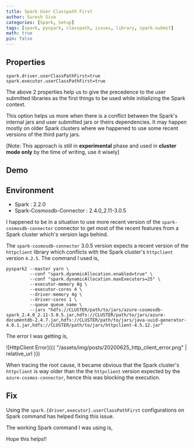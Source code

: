 ```yaml
---
title: Spark User Classpath First
author: Suresh Siva
categories: [Spark, Setup]
tags: [spark, pyspark, classpath, issues, library, spark-submit]
math: true
pin: false
---
```


## Properties

```shell
spark.driver.userClassPathFirst=true
spark.executor.userClassPathFirst=true
```

The above 2 properties help us to give the precedence to the user submitted libraries as the first things to be used while initializing the Spark context.

This option helps us more when there is a conflict between the Spark's internal jars and user submitted jars or theirs dependencies. It may happen mostly on older Spark clusters where we happened to use some recent versions of the third party jars.

>
[Note: This approach is still in **experimental** phase and used in **cluster mode only** by the time of writing, use it wisely]

## Demo

## Environment

- Spark : 2.2.0
- Spark-Cosmosdb-Connector : 2.4.0_2.11-3.0.5

I happened to be in a situation to use more recent version of the `spark-cosmosdb-connector` connector to get most of the recent features from a Spark cluster which's version lags behind.

The `spark-cosmosdb-connector` 3.0.5 version expects a recent version of the `httpclient` library which conflicts with the Spark cluster's `httpclient` version `4.2.5`. The command I used is,

```shell
pyspark2 --master yarn \
         --conf "spark.dyanmicAllocation.enabled=true" \
         --conf "spark.dynamicAllocation.maxExecutors=25" \
         --executor-memory 8g \
         --executor-cores 4 \
         --driver-memory 4g \
         --driver-cores 1 \
         --queue queue_name \
         --jars "hdfs://CLUSTER/path/to/jars/azure-cosmosdb-spark_2.4.0_2.11-3.0.5.jar,hdfs://CLUSTER/path/to/jars/azure-documentdb-2.4.7.jar,hdfs://CLUSTER/path/to/jars/java-uuid-generator-4.0.1.jar,hdfs://CLUSTER/path/to/jars/httpclient-4.5.12.jar"

```

The error I was getting is,

![HttpClient Error]({{ "/assets/img/posts/20200625_http_client_error.png" | relative_url }})

When tracing the root cause, it became obvious that the Spark cluster's `httpclient` is way older than the the `httpclient` version expected by the `azure-cosmos-connector`, hence this was blocking the execution.

## Fix

Using the `spark.{driver,executor}.userClassPathFirst` configurations on Spark command has helped fixing this issue.

The working Spark command I was using is,

<script src="https://gist.github.com/suresiva/22b9d3b27da18135c284d6a01d2ef8af.js"></script>

Hope this helps!!

